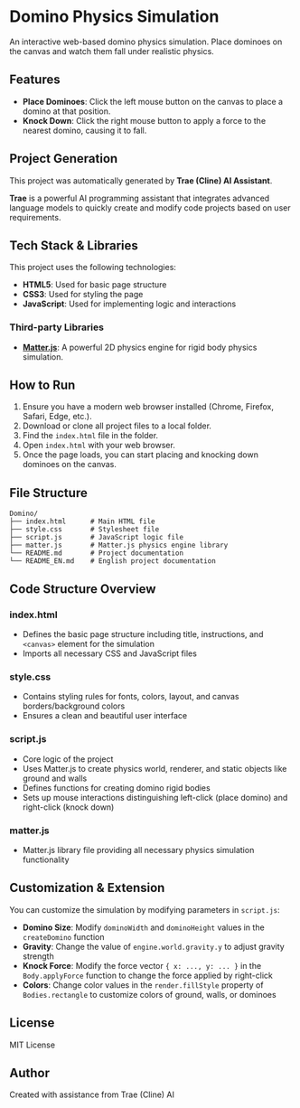 # Domino Physics Simulation

An interactive web-based domino physics simulation. Place dominoes on the canvas and watch them fall under realistic physics.

## Features

- **Place Dominoes**: Click the left mouse button on the canvas to place a domino at that position.
- **Knock Down**: Click the right mouse button to apply a force to the nearest domino, causing it to fall.

## Project Generation

This project was automatically generated by **Trae (Cline) AI Assistant**.

**Trae** is a powerful AI programming assistant that integrates advanced language models to quickly create and modify code projects based on user requirements.

## Tech Stack & Libraries

This project uses the following technologies:

- **HTML5**: Used for basic page structure
- **CSS3**: Used for styling the page
- **JavaScript**: Used for implementing logic and interactions

### Third-party Libraries

- **[Matter.js](https://brm.io/matter-js/)**: A powerful 2D physics engine for rigid body physics simulation.

## How to Run

1. Ensure you have a modern web browser installed (Chrome, Firefox, Safari, Edge, etc.).
2. Download or clone all project files to a local folder.
3. Find the `index.html` file in the folder.
4. Open `index.html` with your web browser.
5. Once the page loads, you can start placing and knocking down dominoes on the canvas.

## File Structure

```
Domino/
├── index.html      # Main HTML file
├── style.css       # Stylesheet file
├── script.js       # JavaScript logic file
├── matter.js       # Matter.js physics engine library
└── README.md       # Project documentation
└── README_EN.md    # English project documentation
```

## Code Structure Overview

### index.html
- Defines the basic page structure including title, instructions, and `<canvas>` element for the simulation
- Imports all necessary CSS and JavaScript files

### style.css
- Contains styling rules for fonts, colors, layout, and canvas borders/background colors
- Ensures a clean and beautiful user interface

### script.js
- Core logic of the project
- Uses Matter.js to create physics world, renderer, and static objects like ground and walls
- Defines functions for creating domino rigid bodies
- Sets up mouse interactions distinguishing left-click (place domino) and right-click (knock down)

### matter.js
- Matter.js library file providing all necessary physics simulation functionality

## Customization & Extension

You can customize the simulation by modifying parameters in `script.js`:

- **Domino Size**: Modify `dominoWidth` and `dominoHeight` values in the `createDomino` function
- **Gravity**: Change the value of `engine.world.gravity.y` to adjust gravity strength
- **Knock Force**: Modify the force vector `{ x: ..., y: ... }` in the `Body.applyForce` function to change the force applied by right-click
- **Colors**: Change color values in the `render.fillStyle` property of `Bodies.rectangle` to customize colors of ground, walls, or dominoes

## License

MIT License

## Author

Created with assistance from Trae (Cline) AI